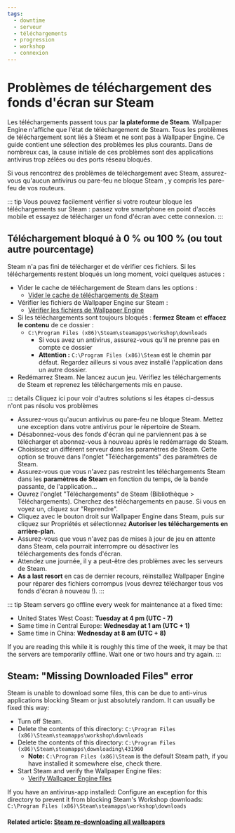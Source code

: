 ```yaml
---
tags:
  - downtime
  - serveur
  - téléchargements
  - progression
  - workshop
  - connexion
---
```


# Problèmes de téléchargement des fonds d'écran sur Steam

Les téléchargements passent tous par **la plateforme de Steam**. Wallpaper Engine n'affiche que l'état de téléchargement de Steam. Tous les problèmes de téléchargement sont liés à Steam et ne sont pas à Wallpaper Engine. Ce guide contient une sélection des problèmes les plus courants. Dans de nombreux cas, la cause initiale de ces problèmes sont des applications antivirus trop zélées ou des ports réseau bloqués.

Si vous rencontrez des problèmes de téléchargement avec Steam, assurez-vous qu'aucun antivirus ou pare-feu ne bloque Steam , y compris les pare-feu de vos routeurs.

::: tip Vous pouvez facilement vérifier si votre routeur bloque les téléchargements sur Steam : passez votre smartphone en point d'accès mobile et essayez de télécharger un fond d'écran avec cette connexion. :::

## Téléchargement bloqué à 0 % ou 100 % (ou tout autre pourcentage)
Steam n'a pas fini de télécharger et de vérifier ces fichiers. Si les téléchargements restent bloqués un long moment, voici quelques astuces :

* Vider le cache de téléchargement de Steam dans les options :
  * [Vider le cache de téléchargements de Steam](https://support.steampowered.com/kb_article.php?ref=3134-TIAL-4638)
* Vérifier les fichiers de Wallpaper Engine sur Steam :
  * [Vérifier les fichiers de Wallpaper Engine](https://support.steampowered.com/kb_article.php?ref=2037-QEUH-3335)
* Si les téléchargements sont toujours bloqués : **fermez Steam** et **effacez le contenu** de ce dossier :
  * `C:\Program Files (x86)\Steam\steamapps\workshop\downloads`
    * Si vous avez un antivirus, assurez-vous qu'il ne prenne pas en compte ce dossier
    * **Attention :** `C:\Program Files (x86)\Steam` est le chemin par défaut. Regardez ailleurs si vous avez installé l'application dans un autre dossier.
* Redémarrez Steam. Ne lancez aucun jeu. Vérifiez les téléchargements de Steam et reprenez les téléchargements mis en pause.

::: details Cliquez ici pour voir d'autres solutions si les étapes ci-dessus n'ont pas résolu vos problèmes
* Assurez-vous qu'aucun antivirus ou pare-feu ne bloque Steam. Mettez une exception dans votre antivirus pour le répertoire de Steam.
* Désabonnez-vous des fonds d'écran qui ne parviennent pas à se télécharger et abonnez-vous à nouveau après le redémarrage de Steam.
* Choisissez un différent serveur dans les paramètres de Steam. Cette option se trouve dans l'onglet "Téléchargements" des paramètres de Steam.
* Assurez-vous que vous n'avez pas restreint les téléchargements Steam dans les **paramètres de Steam** en fonction du temps, de la bande passante, de l'application...
* Ouvrez l'onglet "Téléchargements" de Steam (Bibliothèque > Téléchargements). Cherchez des téléchargements en pause. Si vous en voyez un, cliquez sur "Reprendre".
* Cliquez avec le bouton droit sur Wallpaper Engine dans Steam, puis sur cliquez sur Propriétés et sélectionnez **Autoriser les téléchargements en arrière-plan**.
* Assurez-vous que vous n'avez pas de mises à jour de jeu en attente dans Steam, cela pourrait interrompre ou désactiver les téléchargements des fonds d'écran.
* Attendez une journée, il y a peut-être des problèmes avec les serveurs de Steam.
* **As a last resort** en cas de dernier recours, réinstallez Wallpaper Engine pour réparer des fichiers corrompus (vous devrez télécharger tous vos fonds d'écran à nouveau !). :::

::: tip Steam servers go offline every week for maintenance at a fixed time:

* United States West Coast: **Tuesday at 4 pm (UTC - 7)**
* Same time in Central Europe: **Wednesday at 1 am (UTC + 1)**
* Same time in China: **Wednesday at 8 am (UTC + 8)**

If you are reading this while it is roughly this time of the week, it may be that the servers are temporarily offline. Wait one or two hours and try again. :::

## Steam: "Missing Downloaded Files" error

Steam is unable to download some files, this can be due to anti-virus applications blocking Steam or just absolutely random. It can usually be fixed this way:

* Turn off Steam.
* Delete the contents of this directory: `C:\Program Files (x86)\Steam\steamapps\workshop\downloads`
* Delete the contents of this directory: `C:\Program Files (x86)\Steam\steamapps\downloading\431960`
  * **Note:** `C:\Program Files (x86)\Steam` is the default Steam path, if you have installed it somewhere else, check there.
* Start Steam and verify the Wallpaper Engine files:
  * [Verify Wallpaper Engine files](https://support.steampowered.com/kb_article.php?ref=2037-QEUH-3335)

If you have an antivirus-app installed: Configure an exception for this directory to prevent it from blocking Steam's Workshop downloads: `C:\Program Files (x86)\Steam\steamapps\workshop\downloads`

#### Related article: [Steam re-downloading all wallpapers](/steam/redownload)